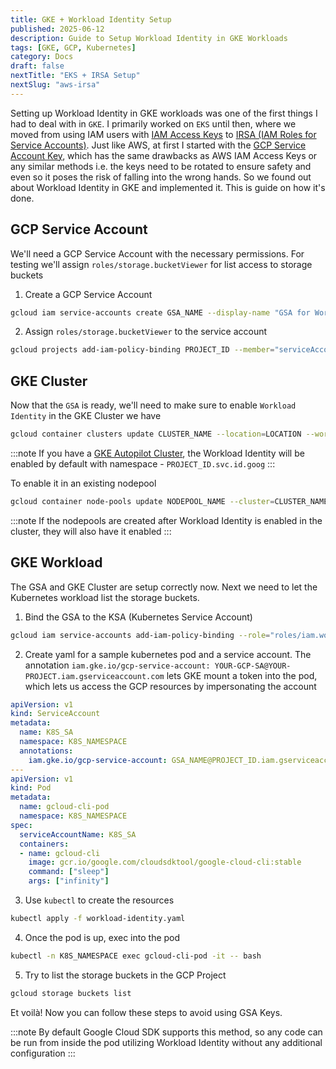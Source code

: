 ```yaml
---
title: GKE + Workload Identity Setup
published: 2025-06-12
description: Guide to Setup Workload Identity in GKE Workloads
tags: [GKE, GCP, Kubernetes]
category: Docs
draft: false
nextTitle: "EKS + IRSA Setup"
nextSlug: "aws-irsa"
---
```

Setting up Workload Identity in GKE workloads was one of the first things I had to deal with in `GKE`. I primarily worked on `EKS` until then, where we moved from using IAM users with [IAM Access Keys](https://docs.aws.amazon.com/IAM/latest/UserGuide/id_credentials_access-keys.html) to [IRSA (IAM Roles for Service Accounts)](https://docs.aws.amazon.com/eks/latest/userguide/iam-roles-for-service-accounts.html). Just like AWS, at first I started with the [GCP Service Account Key](https://cloud.google.com/iam/docs/keys-create-delete), which has the same drawbacks as AWS IAM Access Keys or any similar methods i.e. the keys need to be rotated to ensure safety and even so it poses the risk of falling into the wrong hands. So we found out about Workload Identity in GKE and implemented it. This is guide on how it's done.

## GCP Service Account

We'll need a GCP Service Account with the necessary permissions. For testing we'll assign `roles/storage.bucketViewer` for list access to storage buckets

1. Create a GCP Service Account
```zsh showLineNumbers=false frame=none
gcloud iam service-accounts create GSA_NAME --display-name "GSA for Workload Identity" --project PROJECT_ID
```

2. Assign `roles/storage.bucketViewer` to the service account
```zsh showLineNumbers=false frame=none
gcloud projects add-iam-policy-binding PROJECT_ID --member="serviceAccount:GSA_NAME@PROJECT_ID.iam.gserviceaccount.com" --role="roles/storage.bucketViewer" --project PROJECT_ID
```

## GKE Cluster
Now that the `GSA` is ready, we'll need to make sure to enable `Workload Identity` in the GKE Cluster we have
```zsh showLineNumbers=false frame=none
gcloud container clusters update CLUSTER_NAME --location=LOCATION --workload-pool=PROJECT_ID.svc.id.goog
```
:::note
If you have a [GKE Autopilot Cluster](https://cloud.google.com/kubernetes-engine/docs/concepts/autopilot-overview), the Workload Identity will be enabled by default with namespace - `PROJECT_ID.svc.id.goog`
:::

To enable it in an existing nodepool
```zsh showLineNumbers=false frame=none
gcloud container node-pools update NODEPOOL_NAME --cluster=CLUSTER_NAME --location=LOCATION --workload-metadata=GKE_METADATA
```
:::note
If the nodepools are created after Workload Identity is enabled in the cluster, they will also have it enabled 
:::

## GKE Workload
The GSA and GKE Cluster are setup correctly now. Next we need to let the Kubernetes workload list the storage buckets.
1. Bind the GSA to the KSA (Kubernetes Service Account)
```zsh showLineNumbers=false frame=none
gcloud iam service-accounts add-iam-policy-binding --role="roles/iam.workloadIdentityUser" --member="serviceAccount:PROJECT_ID.svc.id.goog[K8S_NAMESPACE/K8S_SA]" GSA_NAME@PROJECT_ID.iam.gserviceaccount.com --project PROJECT_ID
```
2. Create yaml for a sample kubernetes pod and a service account. The annotation `iam.gke.io/gcp-service-account: YOUR-GCP-SA@YOUR-PROJECT.iam.gserviceaccount.com` lets GKE mount a token into the pod, which lets us access the GCP resources by impersonating the account
```yaml title=workload-identity.yaml
apiVersion: v1
kind: ServiceAccount
metadata:
  name: K8S_SA
  namespace: K8S_NAMESPACE
  annotations:
    iam.gke.io/gcp-service-account: GSA_NAME@PROJECT_ID.iam.gserviceaccount.com
---
apiVersion: v1
kind: Pod
metadata:
  name: gcloud-cli-pod
  namespace: K8S_NAMESPACE
spec:
  serviceAccountName: K8S_SA
  containers:
  - name: gcloud-cli
    image: gcr.io/google.com/cloudsdktool/google-cloud-cli:stable
    command: ["sleep"]
    args: ["infinity"]
```
3. Use `kubectl` to create the resources
```zsh showLineNumbers=false frame=none
kubectl apply -f workload-identity.yaml
```
4. Once the pod is up, exec into the pod
```zsh showLineNumbers=false frame=none
kubectl -n K8S_NAMESPACE exec gcloud-cli-pod -it -- bash
```
5. Try to list the storage buckets in the GCP Project
```zsh showLineNumbers=false frame=none
gcloud storage buckets list
```

Et voilà! Now you can follow these steps to avoid using GSA Keys.

:::note
By default Google Cloud SDK supports this method, so any code can be run from inside the pod utilizing Workload Identity without any additional configuration
:::